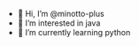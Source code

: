 - 👋 Hi, I’m @minotto-plus
- 👀 I’m interested in java
- 🌱 I’m currently learning python

<!---
minotto-plus/minotto-plus is a ✨ special ✨ repository because its `README.md` (this file) appears on your GitHub profile.
You can click the Preview link to take a look at your changes.
--->
